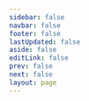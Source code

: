 ```yaml
---
sidebar: false
navbar: false
footer: false
lastUpdated: false
aside: false
editLink: false
prev: false
next: false
layout: page
---
```



<script setup>
import privacyPolicy from '.vitepress/view/privacy-policy.vue'
</script>

<privacyPolicy />